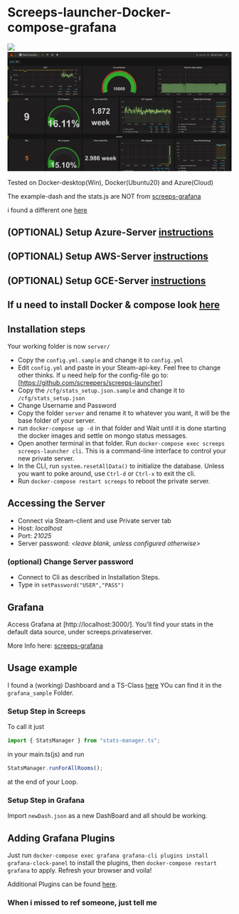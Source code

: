 # Screeps-launcher-Docker-compose-grafana

![ ](https://screeps.com/images/logotype-animated.svg)
![ ](/img/sampleDashboard.png)

Tested on Docker-desktop(Win), Docker(Ubuntu20) and Azure(Cloud)

The example-dash and the stats.js are NOT from
[screeps-grafana](https://github.com/screepers/screeps-grafana)

i found a different one [here](https://github.com/devnixs/screeps-stats-grafana)

## (OPTIONAL) Setup Azure-Server [instructions](azure/readMe.md)

## (OPTIONAL) Setup AWS-Server [instructions](aws/AWS-HowTo.md)

## (OPTIONAL) Setup GCE-Server [instructions](gce/ReadMe.md)

## If u need to install Docker & compose look [here](azure/readMe.md)

## Installation steps

Your working folder is now `server/`

- Copy the `config.yml.sample` and change it to `config.yml`
- Edit `config.yml` and paste in your Steam-api-key. Feel free to change other thinks. If u need help for the config-file go to: [https://github.com/screepers/screeps-launcher]
- Copy the `/cfg/stats_setup.json.sample` and change it to `/cfg/stats_setup.json`
- Change Username and Password
- Copy the folder `server` and rename it to whatever you want, it will be the base folder of your server.
- run `docker-compose up -d` in that folder and Wait until it is done starting the docker images and settle on mongo status messages.
- Open another terminal in that folder. Run `docker-compose exec screeps screeps-launcher cli`. This is a command-line interface to control your new private server.
- In the CLI, run `system.resetAllData()` to initialize the database. Unless you want to poke around, use `Ctrl-d` or `Ctrl-x` to exit the cli.
- Run `docker-compose restart screeps` to reboot the private server.

## Accessing the Server

- Connect via Steam-client and use Private server tab
- Host: _localhost_
- Port: _21025_
- Server password: _<leave blank, unless configured otherwise>_

### (optional) Change Server password

- Connect to Cli as described in Installation Steps.
- Type in `setPassword("USER","PASS")`

## Grafana

Access Grafana at [http://localhost:3000/]. You'll find your stats in the default data source, under screeps.privateserver.

More Info here: [screeps-grafana](https://github.com/screepers/screeps-grafana)

## Usage example

I found a (working) Dashboard and a TS-Class [here](https://github.com/devnixs/screeps-stats-grafana)
YOu can find it in the `grafana_sample` Folder.

### Setup Step in Screeps

To call it just

```js
import { StatsManager } from "stats-manager.ts";
```

in your main.ts(js) and run

```js
StatsManager.runForAllRooms();
```

at the end of your Loop.

### Setup Step in Grafana

Import `newDash.json` as a new DashBoard and all should be working.

## Adding Grafana Plugins

Just run `docker-compose exec grafana grafana-cli plugins install grafana-clock-panel` to install the plugins, then `docker-compose restart grafana` to apply. Refresh your browser and voila!

Additional Plugins can be found [here](https://grafana.com/grafana/plugins/).

### When i missed to ref someone, just tell me
